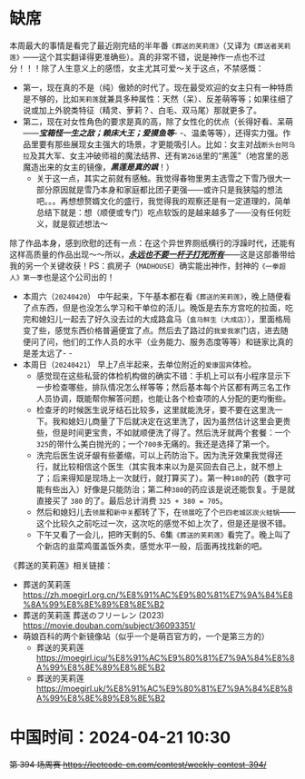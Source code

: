 
# 缺席

本周最大的事情是看完了最近刚完结的半年番`《葬送的芙莉莲》`（又译为`《葬送者芙莉莲》`——这个其实翻译得更准确些）。真的非常不错，说是神作一点也不过分！！！除了人生意义上的感悟，女主尤其可爱～关于这点，不禁感慨：
- 第一，现在真的不是（纯）傲娇的时代了。现在最受欢迎的女主只有一种特质是不够的，比如`芙莉莲`就兼具多种属性：天然（呆）、反差萌等等；如果往细了说或加上外貌类特征（精灵、萝莉？、白毛、双马尾）那就更多了。
- 第二，现在对女性角色的要求是真的高，除了女性化的优点（长得好看、呆萌——***宝箱怪一生之敌；赖床大王；爱摸鱼等***- -、温柔等等），还得实力强。作品里要有那些展现女主强大的场景，才更能吸引人。比如：女主对战`断头台阿乌拉`及其大军、女主冲破师祖的魔法结界、还有`第26话`里的“黑莲”（地宫里的恶魔造出来的女主的镜像，***黑莲是真的飒***！）
  * 关于这一点，其实之前就有感触。我觉得春物里男主选雪之下雪乃很大一部分原因就是雪乃本身和家庭都比团子更强——或许只是我狭隘的想法吧。。。再想想赘婿文化的盛行，我觉得我的观察还是有一定道理的，简单总结下就是：想（顺便或专门）吃点软饭的是越来越多了——没有任何贬义，就是叙述想法～

除了作品本身，感到欣慰的还有一点：在这个异世界厕纸横行的浮躁时代，还能有这样高质量的作品出现～～所以，***<ins>永远也不要一杆子打死所有</ins>***——这是这部番带给我的另一个关键收获！PS：疯房子（`MADHOUSE`）确实能出神作，封神的`《一拳超人》第一季`也是这个公司出的！

- 本周六（`20240420`） 中午起来，下午基本都在看`《葬送的芙莉莲》`，晚上随便看了点东西，但是也没怎么学习和干单位的活儿。晚饭是去东方宫吃的拉面，吃完和媳妇儿一起去了好久没去过的大成路盒马（`盒马鲜生（大成店）`），里面格局变了些，感觉东西价格普遍便宜了点。然后去了路过的`我爱我家`门店，进去随便问了问，他们的工作人员的水平（业务能力、服务态度等等）和链家比真的是差太远了- -
- 本周日（`20240421`） 早上7点半起来，去单位附近的`爱康国宾`体检。
  * 感觉现在这些私营的体检机构做的确实不错：手机上可以有小程序显示下一步检查哪些，排队情况怎么样等等；然后基本每个片区都有两三名工作人员协调，既能帮你解答问题，也能让各个检查项的人分配的更均衡些。
  * 检查牙的时候医生说牙结石比较多，这里就能洗牙，要不要在这里洗一下。我和媳妇儿商量了下后就决定在这里洗了，因为虽然估计这里会更贵些，但是时间更宝贵，不如就顺便洗了得了。然后洗牙就两个套餐：一个`325`的带什么美白抛光的；一个`700多`无痛的。我还是选择了第一个。
  * 洗完后医生说牙龈有些萎缩，可以上药防治下。因为洗牙效果我觉得还行，就比较相信这个医生（其实我本来以为是买回去自己上，就不想上了；后来得知是现场上一次就行，就打算买了）。第一种`180`的药（数字可能有些出入）好像是只能防治；第二种`380`的药应该是说还能恢复。于是就直接买了 `380` 的了。最后总计消费 `325 + 380 = 705`。
  * 然后和媳妇儿去`领展`和`新中关`都转了下，在`领展`吃了个`巴四老城区炭火蛙锅`——这个比较久之前吃过一次，这次吃的感觉不如上次了，但是还是很不错。
  * 下午又看了一会儿，把昨天剩的5、6集`《葬送的芙莉莲》`看完了。晚上叫了个新店的韭菜鸡蛋盖饭外卖，感觉水平一般，后面再找找新的吧。

《葬送的芙莉莲》相关链接：
- 葬送的芙莉莲 https://zh.moegirl.org.cn/%E8%91%AC%E9%80%81%E7%9A%84%E8%8A%99%E8%8E%89%E8%8E%B2
- 葬送的芙莉莲 葬送のフリーレン (2023) https://movie.douban.com/subject/36093351/
- 萌娘百科的两个新镜像站（似乎一个是萌百官方的，一个是第三方的）
  * 葬送的芙莉莲 https://moegirl.icu/%E8%91%AC%E9%80%81%E7%9A%84%E8%8A%99%E8%8E%89%E8%8E%B2
  * 葬送的芙莉莲 https://moegirl.uk/%E8%91%AC%E9%80%81%E7%9A%84%E8%8A%99%E8%8E%89%E8%8E%B2

# 中国时间：2024-04-21 10:30

~~第 394 场周赛 https://leetcode-cn.com/contest/weekly-contest-394/~~
